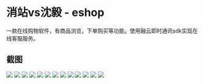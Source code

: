 # 消站vs沈毅 - eshop

一款在线购物软件，有商品浏览，下单购买等功能。使用融云即时通讯sdk实现在线客服服务。

## 截图
![](tupian/Screenshot_2020-10-11-12-21-16-643_com.gfd.eshop.jpg)
![](tupian/Screenshot_2020-10-11-12-21-21-559_com.gfd.eshop.jpg)
![](tupian/Screenshot_2020-10-11-12-21-33-868_com.gfd.eshop.jpg)
![](tupian/Screenshot_2020-10-11-12-21-37-401_com.gfd.eshop.jpg)
![](tupian/Screenshot_2020-10-11-12-24-19-602_com.gfd.eshop.jpg)
![](tupian/Screenshot_2020-10-11-12-24-37-246_com.gfd.eshop.jpg)
![](tupian/Screenshot_2020-10-11-12-24-44-547_com.gfd.eshop.jpg)
![](tupian/Screenshot_2020-10-11-12-25-07-560_com.gfd.eshop.jpg)
![](tupian/Screenshot_2020-10-11-12-25-25-475_com.gfd.eshop.jpg)
![](tupian/Screenshot_2020-10-11-12-25-31-547_com.gfd.eshop.jpg)
![](tupian/Screenshot_2020-10-11-12-25-37-598_com.gfd.eshop.jpg)
![](tupian/Screenshot_2020-10-11-12-25-43-448_com.gfd.eshop.jpg)
![](tupian/Screenshot_2020-10-11-16-39-49-604_com.gfd.eshop.jpg)